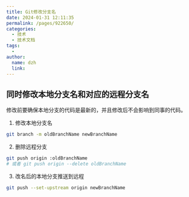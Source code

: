 ```yaml
---
title: Git修改分支名
date: 2024-01-31 12:11:35
permalink: /pages/922650/
categories:
  - 技术
  - 技术文档
tags:
  -
author:
  name: dzh
  link: 
---
```


## 同时修改本地分支名和对应的远程分支名

修改前要确保本地分支的代码是最新的，并且修改后不会影响到同事的代码。

1. 修改本地分支名
```sh
git branch -m oldBranchName newBranchName
```

2. 删除远程分支
```sh
git push origin :oldBranchName
# 或者 git push origin --delete oldBranchName
```

3. 改名后的本地分支推送到远程

```sh
git push --set-upstream origin newBranchName
```
